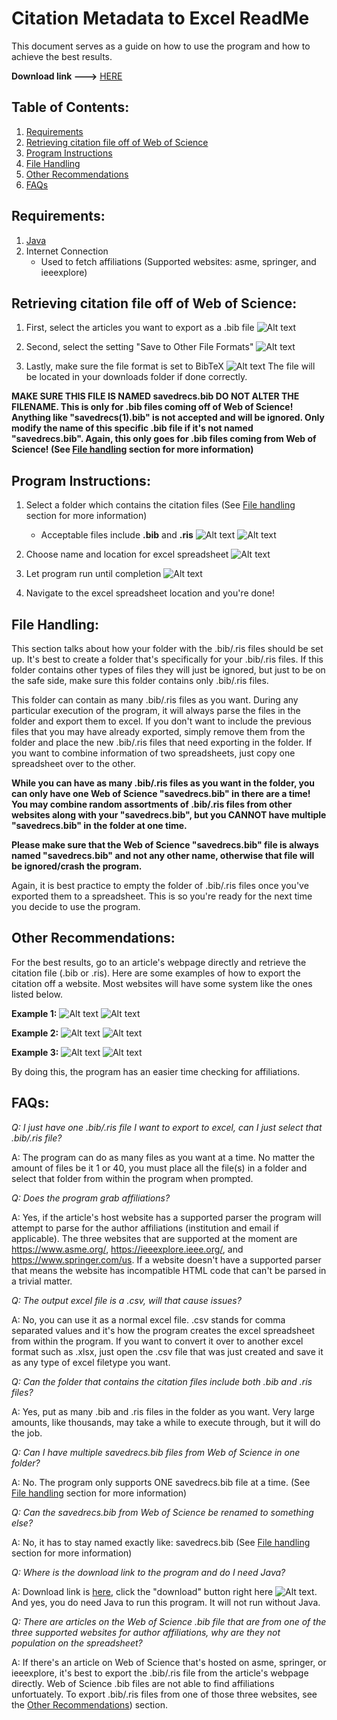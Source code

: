 # Citation Metadata to Excel ReadMe

  This document serves as a guide on how to use the program and how to achieve the best results.
  
  **Download link --->** [HERE](https://github.com/csumsl/eec-493-f18/blob/master/Metadata%20to%20Excel.jar)
  
## Table of Contents:

1. [Requirements](https://github.com/csumsl/eec-493-f18/blob/master/README.md#requirements)
2. [Retrieving citation file off of Web of Science](https://github.com/csumsl/eec-493-f18/blob/master/README.md#retrieving-citation-file-off-of-web-of-science)
3. [Program Instructions](https://github.com/csumsl/eec-493-f18/blob/master/README.md#program-instructions)
4. [File Handling](https://github.com/csumsl/eec-493-f18/blob/master/README.md#file-handling)
5. [Other Recommendations](https://github.com/csumsl/eec-493-f18/blob/master/README.md#other-recommendations)
6. [FAQs](https://github.com/csumsl/eec-493-f18/blob/master/README.md#faqs)

## Requirements:

1. [Java](https://www.java.com/en/)
2. Internet Connection
    - Used to fetch affiliations (Supported websites: asme, springer, and ieeexplore)
    
## Retrieving citation file off of Web of Science:

1. First, select the articles you want to export as a .bib file
  ![Alt text](https://i.imgur.com/d4aPcGc.png)

2. Second, select the setting "Save to Other File Formats"
  ![Alt text](https://i.imgur.com/XzT2Ikb.png)

3. Lastly, make sure the file format is set to BibTeX
  ![Alt text](https://i.imgur.com/iwEQAxZ.png)
  The file will be located in your downloads folder if done correctly. 
  
  **MAKE SURE THIS FILE IS NAMED savedrecs.bib DO NOT ALTER THE FILENAME. This is only for .bib files coming off of Web of Science! Anything like "savedrecs(1).bib" is not accepted and will be ignored. Only modify the name of this specific .bib file if it's not named "savedrecs.bib". Again, this only goes for .bib files coming from Web of Science! (See [File handling](https://github.com/csumsl/eec-493-f18/blob/master/README.md#file-handling) section for more information)**
    
## Program Instructions:

1. Select a folder which contains the citation files (See [File handling](https://github.com/csumsl/eec-493-f18/blob/master/README.md#file-handling) section for more information)
    - Acceptable files include **.bib** and **.ris**
    ![Alt text](https://i.imgur.com/UDnykkJ.png)
    ![Alt text](https://i.imgur.com/dFzzwXX.png)
    
2. Choose name and location for excel spreadsheet
    ![Alt text](https://i.imgur.com/32GmT2u.png)
    
3. Let program run until completion
    ![Alt text](https://i.imgur.com/7wa0P8R.png)

4. Navigate to the excel spreadsheet location and you're done!

## File Handling:

  This section talks about how your folder with the .bib/.ris files should be set up. It's best to create a folder that's specifically for your .bib/.ris files. If this folder contains other types of files they will just be ignored, but just to be on the safe side, make sure this folder contains only .bib/.ris files.
  
  This folder can contain as many .bib/.ris files as you want. During any particular execution of the program, it will always parse the files in the folder and export them to excel. If you don't want to include the previous files that you may have already exported, simply remove them from the folder and place the new .bib/.ris files that need exporting in the folder. If you want to combine information of two spreadsheets, just copy one spreadsheet over to the other.
  
  **While you can have as many .bib/.ris files as you want in the folder, you can only have one Web of Science "savedrecs.bib" in there are a time! You may combine random assortments of .bib/.ris files from other websites along with your "savedrecs.bib", but you CANNOT have multiple "savedrecs.bib" in the folder at one time.**
  
  **Please make sure that the Web of Science "savedrecs.bib" file is always named "savedrecs.bib" and not any other name, otherwise that file will be ignored/crash the program.**
  
  Again, it is best practice to empty the folder of .bib/.ris files once you've exported them to a spreadsheet. This is so you're ready for the next time you decide to use the program.

## Other Recommendations:

  For the best results, go to an article's webpage directly and retrieve the citation file (.bib or .ris). Here are some examples of how to export the citation off a website. Most websites will have some system like the ones listed below.

**Example 1:**
![Alt text](https://i.imgur.com/RBah8Wu.png)
![Alt text](https://i.imgur.com/IQWEk8y.png)

**Example 2:**
![Alt text](https://i.imgur.com/P6vFXur.png)
![Alt text](https://i.imgur.com/KQjkTBX.png)

**Example 3:**
![Alt text](https://i.imgur.com/BUcqT7X.png)
![Alt text](https://i.imgur.com/Jcx3LIr.png)

  By doing this, the program has an easier time checking for affiliations.
  
## FAQs:

  *Q: I just have one .bib/.ris file I want to export to excel, can I just select that .bib/.ris file?*
  
  A: The program can do as many files as you want at a time. No matter the amount of files be it 1 or 40, you must place all the file(s) in a folder and select that folder from within the program when prompted.

  *Q: Does the program grab affiliations?*

  A: Yes, if the article's host website has a supported parser the program will attempt to parse for the author affiliations  (institution and email if applicable). The three websites that are supported at the moment are https://www.asme.org/, https://ieeexplore.ieee.org/, and https://www.springer.com/us. If a website doesn't have a supported parser that means the website has incompatible HTML code that can't be parsed in a trivial matter.
  
  *Q: The output excel file is a .csv, will that cause issues?*
  
  A: No, you can use it as a normal excel file. .csv stands for comma separated values and it's how the program creates the excel spreadsheet from within the program. If you want to convert it over to another excel format such as .xlsx, just open the .csv file that was just created and save it as any type of excel filetype you want.
  
  *Q: Can the folder that contains the citation files include both .bib and .ris files?*
  
  A: Yes, put as many .bib and .ris files in the folder as you want. Very large amounts, like thousands, may take a while to execute through, but it will do the job.
  
  *Q: Can I have multiple savedrecs.bib files from Web of Science in one folder?*
  
  A: No. The program only supports ONE savedrecs.bib file at a time. (See [File handling](https://github.com/csumsl/eec-493-f18/blob/master/README.md#file-handling) section for more information)
  
  *Q: Can the savedrecs.bib from Web of Science be renamed to something else?*
  
  A: No, it has to stay named exactly like: savedrecs.bib (See [File handling](https://github.com/csumsl/eec-493-f18/blob/master/README.md#file-handling) section for more information)
  
  *Q: Where is the download link to the program and do I need Java?*
  
  A: Download link is [here](https://github.com/csumsl/eec-493-f18/blob/master/Metadata%20to%20Excel.jar), click the "download" button right here ![Alt text](https://imgur.com/a/5axStc4). And yes, you do need Java to run this program. It will not run without Java.
  
  *Q: There are articles on the Web of Science .bib file that are from one of the three supported websites for author affiliations, why are they not population on the spreadsheet?*
  
  A: If there's an article on Web of Science that's hosted on asme, springer, or ieeexplore, it's best to export the .bib/.ris file from the article's webpage directly. Web of Science .bib files are not able to find affiliations unfortuately. To export .bib/.ris files from one of those three websites, see the [Other Recommendations](https://github.com/csumsl/eec-493-f18/blob/master/README.md#other-recommendations)) section.
